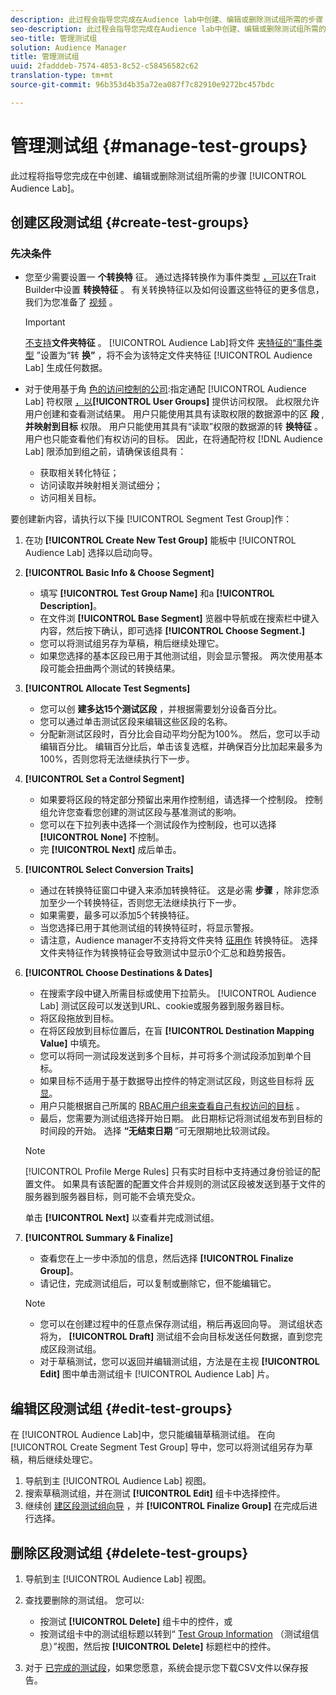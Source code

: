 ```yaml
---
description: 此过程会指导您完成在Audience lab中创建、编辑或删除测试组所需的步骤
seo-description: 此过程会指导您完成在Audience lab中创建、编辑或删除测试组所需的步骤
seo-title: 管理测试组
solution: Audience Manager
title: 管理测试组
uuid: 2fadddeb-7574-4853-8c52-c58456582c62
translation-type: tm+mt
source-git-commit: 96b353d4b35a72ea087f7c82910e9272bc457bdc

---
```



# 管理测试组 {#manage-test-groups}

此过程将指导您完成在中创建、编辑或删除测试组所需的步骤 [!UICONTROL Audience Lab]。

## 创建区段测试组 {#create-test-groups}

### 先决条件

<!-- create-test-group.xml -->

* 您至少需要设置一 **个转换特** 征。 通过选择转换作为事件类型 [，可以在](../../features/traits/create-onboarded-rule-based-traits.md)Trait Builder中设置 **转换特征** 。 有关转换特征以及如何设置这些特征的更多信息，我们为您准备了 [视频](https://helpx.adobe.com/audience-manager/kt/using/creating-conversion-traits-feature-video-use.html) 。

   >[!IMPORTANT]
   >
   >[不支持](../../features/traits/about-folder-traits.md)**文件夹特征** 。 [!UICONTROL Audience Lab]将文件 [夹特征的“事件类型](../../features/traits/create-onboarded-rule-based-traits.md) ”设置为“转 **换”** ，将不会为该特定文件夹特征 [!UICONTROL Audience Lab] 生成任何数据。

* 对于使用基于角 [色的访问控制的公司](../../features/administration/administration-overview.md):指定通配 [!UICONTROL Audience Lab] 符权限 [，以](../../features/administration/administration-overview.md#wild-card-permissions)**[!UICONTROL User Groups]** 提供访问权限。 此权限允许用户创建和查看测试结果。 用户只能使用其具有读取权限的数据源中的区 **段** , **并映射到目标** 权限。 用户只能使用其具有“读取”权限的数据源的转 **换特征** 。 用户也只能查看他们有权访问的目标。 因此，在将通配符权 [!DNL Audience Lab] 限添加到组之前，请确保该组具有：
   * 获取相关转化特征；
   * 访问读取并映射相关测试细分；
   * 访问相关目标。

要创建新内容，请执行以下操 [!UICONTROL Segment Test Group]作：

1. 在功 **[!UICONTROL Create New Test Group]** 能板中 [!UICONTROL Audience Lab] 选择以启动向导。
1. **[!UICONTROL Basic Info & Choose Segment]**

   * 填写 **[!UICONTROL Test Group Name]** 和a **[!UICONTROL Description]**。
   * 在文件浏 **[!UICONTROL Base Segment]** 览器中导航或在搜索栏中键入内容，然后按下确认，即可选择 **[!UICONTROL Choose Segment.]**
   * 您可以将测试组另存为草稿，稍后继续处理它。
   * 如果您选择的基本区段已用于其他测试组，则会显示警报。 两次使用基本段可能会扭曲两个测试的转换结果。

1. **[!UICONTROL Allocate Test Segments]**

   * 您可以创 **建多达15个测试区段** ，并根据需要划分设备百分比。
   * 您可以通过单击测试区段来编辑这些区段的名称。
   * 分配新测试区段时，百分比会自动平均分配为100%。 然后，您可以手动编辑百分比。 编辑百分比后，单击该复选框，并确保百分比加起来最多为100%，否则您将无法继续执行下一步。

1. **[!UICONTROL Set a Control Segment]**

   * 如果要将区段的特定部分预留出来用作控制组，请选择一个控制段。 控制组允许您查看您创建的测试区段与基准测试的影响。
   * 您可以在下拉列表中选择一个测试段作为控制段，也可以选择 **[!UICONTROL None]** 不控制。
   * 完 **[!UICONTROL Next]** 成后单击。

1. **[!UICONTROL Select Conversion Traits]**

   * 通过在转换特征窗口中键入来添加转换特征。 这是必需 **步骤** ，除非您添加至少一个转换特征，否则您无法继续执行下一步。
   * 如果需要，最多可以添加5个转换特征。
   * 当您选择已用于其他测试组的转换特征时，将显示警报。
   * 请注意，Audience manager不支持将文件夹特 [征用作](/help/using/features/traits/about-folder-traits.md) 转换特征。 选择文件夹特征作为转换特征会导致测试中显示0个汇总和趋势报告。

1. **[!UICONTROL Choose Destinations & Dates]**

   * 在搜索字段中键入所需目标或使用下拉箭头。 [!UICONTROL Audience Lab] 测试区段可以发送到URL、cookie或服务器到服务器目标。
   * 将区段拖放到目标。
   * 在将区段放到目标位置后，在盲 **[!UICONTROL Destination Mapping Value]** 中填充。
   * 您可以将同一测试段发送到多个目标，并可将多个测试段添加到单个目标。
   * 如果目标不适用于基于数据导出控件的特定测试区段，则这些目标将 [灰显](../../features/data-export-controls.md)。
   * 用户只能根据自己所属的 [RBAC用户组来查看自己有权访问的目标](../../features/administration/administration-overview.md) 。
   * 最后，您需要为测试组选择开始日期。 此日期标记将测试组发布到目标的时间段的开始。 选择 **“无结束日期** ”可无限期地比较测试段。
   >[!NOTE]
   >
   >[!UICONTROL Profile Merge Rules] 只有实时目标中支持通过身份验证的配置文件。 如果具有该配置的配置文件合并规则的测试区段被发送到基于文件的服务器到服务器目标，则可能不会填充受众。

   单击 **[!UICONTROL Next]** 以查看并完成测试组。

1. **[!UICONTROL Summary & Finalize]**

   * 查看您在上一步中添加的信息，然后选择 **[!UICONTROL Finalize Group]**。
   * 请记住，完成测试组后，可以复制或删除它，但不能编辑它。
   >[!NOTE]
   >* 您可以在创建过程中的任意点保存测试组，稍后再返回向导。 测试组状态将为， **[!UICONTROL Draft]** 测试组不会向目标发送任何数据，直到您完成区段测试组。
   >* 对于草稿测试，您可以返回并编辑测试组，方法是在主视 **[!UICONTROL Edit]** 图中单击测试组卡 [!UICONTROL Audience Lab] 片。


## 编辑区段测试组 {#edit-test-groups}

在 [!UICONTROL Audience Lab]中，您只能编辑草稿测试组。 在向 [!UICONTROL Create Segment Test Group] 导中，您可以将测试组另存为草稿，稍后继续处理它。

1. 导航到主 [!UICONTROL Audience Lab] 视图。
1. 搜索草稿测试组，并在测试 **[!UICONTROL Edit]** 组卡中选择控件。
1. 继续创 [建区段测试组向导](../../features/audience-lab/audience-lab-manage-test-groups.md#create-test-groups) ，并 **[!UICONTROL Finalize Group]** 在完成后进行选择。

## 删除区段测试组 {#delete-test-groups}

1. 导航到主 [!UICONTROL Audience Lab] 视图。
1. 查找要删除的测试组。 您可以:

   * 按测试 **[!UICONTROL Delete]** 组卡中的控件，或
   * 按测试组卡中的测试组标题以转到“ [Test Group Information](../../features/audience-lab/audience-lab-information-view.md) （测试组信息）”视图，然后按 **[!UICONTROL Delete]** 标题栏中的控件。

1. 对于 [已完成的测试段](../../features/audience-lab/audience-lab.md#status)，如果您愿意，系统会提示您下载CSV文件以保存报告。
